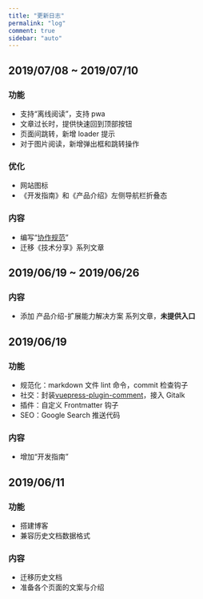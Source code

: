 ```yaml
---
title: "更新日志"
permalink: "log"
comment: true
sidebar: "auto"
---
```


## 2019/07/08 ~ 2019/07/10

### 功能

- 支持“离线阅读”，支持 pwa
- 文章过长时，提供快速回到顶部按钮
- 页面间跳转，新增 loader 提示
- 对于图片阅读，新增弹出框和跳转操作

### 优化

- 网站图标
- 《开发指南》和《产品介绍》左侧导航栏折叠态

### 内容

- 编写“[协作规范](https://tencentcloudbase.github.io/together/)”
- 迁移《技术分享》系列文章

## 2019/06/19 ~ 2019/06/26

### 内容

- 添加 产品介绍-扩展能力解决方案 系列文章，**未提供入口**

## 2019/06/19

### 功能

- 规范化：markdown 文件 lint 命令，commit 检查钩子
- 社交：封装[vuepress-plugin-comment](https://www.npmjs.com/package/vuepress-plugin-comment)，接入 Gitalk
- 插件：自定义 Frontmatter 钩子
- SEO：Google Search 推送代码

### 内容

- 增加“开发指南”

## 2019/06/11

### 功能

- 搭建博客
- 兼容历史文档数据格式

### 内容

- 迁移历史文档
- 准备各个页面的文案与介绍
